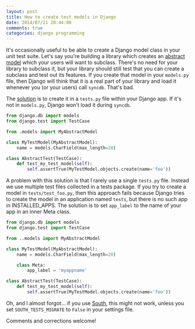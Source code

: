 ```yaml
---
layout: post
title: How to create test models in Django
date: 2014/07/21 20:44:00
comments: true
categories: django programming
---
```


It's occasionally useful to be able to create a Django model class in your unit test suite. Let's
say you're building a library which creates an
[abstract model](https://docs.djangoproject.com/en/dev/topics/db/models/#abstract-base-classes)
which your users will want to subclass. There's no need for your library to subclass it, but your
library should still test that you can create a subclass and test out its features. If you create
that model in your `models.py` file, then Django will think that it is a real part of your library and
load it whenever you (or your users) call `syncdb`. That's bad.

The [solution](https://code.djangoproject.com/ticket/7835#comment:24) is to create it in a `tests.py`
file within your Django app. If it's not in `models.py`, Django won't load it during `syncdb`.

``` python tests.py
from django.db import models
from django.test import TestCase

from .models import MyAbstractModel

class MyTestModel(MyAbstractModel):
    name = models.CharField(max_length=20)

class AbstractTest(TestCase):
    def test_my_test_model(self):
        self.assertTrue(MyTestModel.objects.create(name='foo'))

```

A problem with this solution is that I rarely use a single `tests.py` file. Instead we use multiple
test files collected in a tests package. If you try to create a model in `tests/test_foo.py`, then
this approach fails because Django tries to create the model in an application named `tests`, but
there is no such app in INSTALLED_APPS. The solution is to set `app_label` to the name of your app
in an inner Meta class.

```python tests/test_foo.py
from django.db import models
from django.test import TestCase

from ..models import MyAbstractModel

class MyTestModel(MyAbstractModel):
    name = models.CharField(max_length=20)

    class Meta:
        app_label = 'myappname'

class AbstractTest(TestCase):
    def test_my_test_model(self):
        self.assertTrue(MyTestModel.objects.create(name='foo'))

```

Oh, and I almost forgot... if you use [South](http://south.readthedocs.org/en/latest/index.html),
this might not work, unless you set `SOUTH_TESTS_MIGRATE` to `False` in your settings file.

Comments and corrections welcome!
